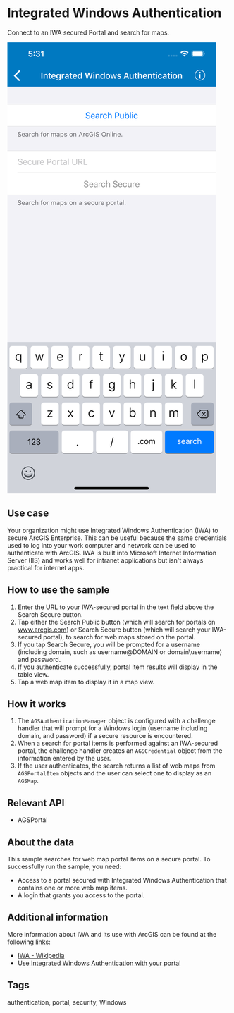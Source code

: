 # Integrated Windows Authentication

Connect to an IWA secured Portal and search for maps.

![Integrated Windows Authentication sample](integrated-windows-authentication.png)

## Use case

Your organization might use Integrated Windows Authentication (IWA) to secure ArcGIS Enterprise. This can be useful because the same credentials used to log into your work computer and network can be used to authenticate with ArcGIS. IWA is built into Microsoft Internet Information Server (IIS) and works well for intranet applications but isn't always practical for internet apps.

## How to use the sample

1. Enter the URL to your IWA-secured portal in the text field above the Search Secure button.
2. Tap either the Search Public button (which will search for portals on www.arcgis.com) or Search Secure button (which will search your IWA-secured portal), to search for web maps stored on the portal.
3. If you tap Search Secure, you will be prompted for a username (including domain, such as username@DOMAIN or domain\username) and password.
4. If you authenticate successfully, portal item results will display in the table view.
5. Tap a web map item to display it in a map view.

## How it works

1. The `AGSAuthenticationManager` object is configured with a challenge handler that will prompt for a Windows login (username including domain, and password) if a secure resource is encountered.
2. When a search for portal items is performed against an IWA-secured portal, the challenge handler creates an `AGSCredential` object from the information entered by the user.
3. If the user authenticates, the search returns a list of web maps from `AGSPortalItem` objects and the user can select one to display as an `AGSMap`.

## Relevant API

* AGSPortal

## About the data

This sample searches for web map portal items on a secure portal. To successfully run the sample, you need:

* Access to a portal secured with Integrated Windows Authentication that contains one or more web map items.
* A login that grants you access to the portal.

## Additional information

More information about IWA and its use with ArcGIS can be found at the following links:

* [IWA - Wikipedia](https://en.wikipedia.org/wiki/Integrated_Windows_Authentication)
* [Use Integrated Windows Authentication with your portal](http://enterprise.arcgis.com/en/portal/latest/administer/windows/use-integrated-windows-authentication-with-your-portal.htm)

## Tags

authentication, portal, security, Windows
